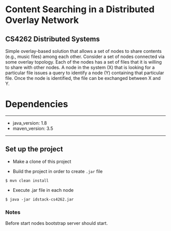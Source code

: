# Content Searching in a Distributed Overlay Network
## CS4262 Distributed Systems

Simple overlay-based solution that allows a set of nodes to share contents (e.g., music files) among each other. Consider a set of nodes connected via some overlay topology.
Each of the nodes has a set of files that it is willing to share with other nodes. A node in the system (X) that is looking for a particular file issues a query to identify a node (Y) containing that particular file.
Once the node is identified, the file can be exchanged between X and Y.

# Dependencies

---
- java_version: 1.8
- maven_version: 3.5
---

## Set up the project

- Make a clone of this project

- Build the project in order to create `.jar` file
```
$ mvn clean install
```

- Execute .jar file in each node
```
$ java -jar idstack-cs4262.jar
```

### Notes
Before start nodes bootstrap server should start.
